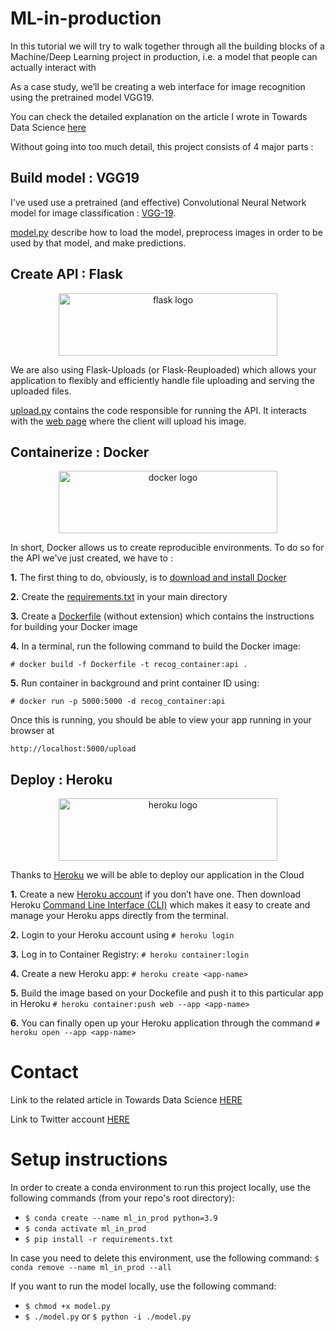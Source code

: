 # ML-in-production

In this tutorial we will try to walk together through all the building blocks of a Machine/Deep Learning project in production, i.e. a model that people can actually interact with

As a case study, we’ll be creating a web interface for image recognition using the pretrained model VGG19.

You can check the detailed explanation on the article I wrote in Towards Data Science [here](https://towardsdatascience.com/machine-learning-in-production-keras-flask-docker-and-heroku-933b5f885459)

Without going into too much detail, this project consists of 4 major parts :

## Build model : VGG19

I've used use a pretrained (and effective) Convolutional Neural Network model for image classification : [VGG-19](https://arxiv.org/abs/1409.1556).

[model.py](./model.py) describe how to load the model, preprocess images in order to be used by that model, and make predictions.

## Create API : Flask

<p align="center">
<img src="./images/flask.png" alt="flask logo" width="350" height="100">
</p>

We are also using Flask-Uploads (or Flask-Reuploaded) which allows your application to flexibly and efficiently handle file uploading and serving the uploaded files.

[upload.py](./upload.py) contains the code responsible for running the API. It interacts with the [web page](./templates/upload.html) where the client will upload his image.

## Containerize : Docker

<p align="center">
<img src="./images/docker.png" alt="docker logo" width="350" height="100">
</p>

In short, Docker allows us to create reproducible environments. To do so for the API we've just created, we have to :

**1.** The first thing to do, obviously, is to [download and install Docker](https://www.docker.com/products/docker-desktop)

**2.** Create the [requirements.txt](./requirements.txt) in your main directory

**3.** Create a [Dockerfile](./Dockerfile) (without extension) which contains the instructions for building your Docker image

**4.** In a terminal, run the following command to build the Docker image:
  ```
  # docker build -f Dockerfile -t recog_container:api .
  ```

**5.** Run container in background and print container ID using:
```
# docker run -p 5000:5000 -d recog_container:api
```

Once this is running, you should be able to view your app running in your browser at
```
http://localhost:5000/upload
```

## Deploy : Heroku

<p align="center">
<img src="./images/heroku.png" alt="heroku logo" width="350" height="100">
</p>

Thanks to [Heroku](https://www.heroku.com/) we will be able to deploy our application in the Cloud

**1.** Create a new [Heroku account](https://signup.heroku.com/) if you don’t have one. Then download Heroku [Command Line Interface (CLI)](https://devcenter.heroku.com/articles/heroku-cli#download-and-install) which makes it easy to create and manage your Heroku apps directly from the terminal.

**2.** Login to your Heroku account using `# heroku login`

**3.** Log in to Container Registry: `# heroku container:login`

**4.** Create a new Heroku app: `# heroku create <app-name>`

**5.** Build the image based on your Dockefile and push it to this particular app in Heroku `# heroku container:push web --app <app-name>`

**6.** You can finally open up your Heroku application through the command `# heroku open --app <app-name>`

# Contact

Link to the related article in Towards Data Science [HERE](https://towardsdatascience.com/machine-learning-in-production-keras-flask-docker-and-heroku-933b5f885459)

Link to Twitter account [HERE](https://twitter.com/aissam_out)


# Setup instructions
In order to create a conda environment to run this project locally, use the following commands (from your repo's root directory):
<ul>
  <li><code>$ conda create --name ml_in_prod python=3.9</code></li>
  <li><code>$ conda activate ml_in_prod</code></li>
  <li><code>$ pip install -r requirements.txt</code></li>
</ul>

In case you need to delete this environment, use the following command:
<code>$ conda remove --name ml_in_prod --all</code><br>

If you want to run the model locally, use the following command:
<ul>
  <li><code>$ chmod +x model.py</code></li>
  <li><code>$ ./model.py</code>  or  <code>$ python -i ./model.py</code></li>



